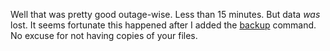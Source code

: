 Well that was pretty good outage-wise. Less than 15 minutes. But data <i>was</i> lost. It seems fortunate this happened after I added the <a href="http://this.how/littleoutliner/versions.opml#1586885920000">backup</a> command. No excuse for not having copies of your files. 
